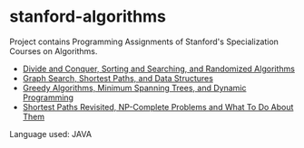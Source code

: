 # stanford-algorithms
Project contains Programming Assignments of Stanford's Specialization Courses on Algorithms.

- [Divide and Conquer, Sorting and Searching, and Randomized Algorithms](https://www.coursera.org/learn/algorithms-divide-conquer/home/welcome)
- [Graph Search, Shortest Paths, and Data Structures](https://www.coursera.org/learn/algorithms-graphs-data-structures/home/welcome)
- [Greedy Algorithms, Minimum Spanning Trees, and Dynamic Programming](https://www.coursera.org/learn/algorithms-greedy/home/welcome)
- [Shortest Paths Revisited, NP-Complete Problems and What To Do About Them](https://www.coursera.org/learn/algorithms-npcomplete/home/welcome)

Language used: JAVA
